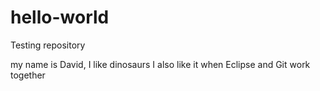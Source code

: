 # hello-world
Testing repository

my name is David, I like dinosaurs
I also like it when Eclipse and Git work together